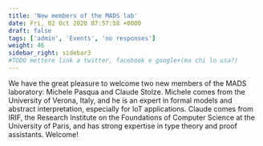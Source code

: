 ```yaml
---
title: 'New members of the MADS lab'
date: Fri, 02 Oct 2020 07:57:58 +0000
draft: false
tags: ['admin', 'Events', 'no responses']
weight: 46
sidebar_right: sidebar3
#TODO mettere link a twitter, facebook e google+(ma chi lo usa?)
---
```


We have the great pleasure to welcome two new members of the MADS laboratory: Michele Pasqua and Claude Stolze. Michele comes from the University of Verona, Italy, and he is an expert in formal models and abstract interpretation, especially for IoT applications. Claude comes from IRIF, the Research Institute on the Foundations of Computer Science at the University of Paris, and has strong expertise in type theory and proof assistants. Welcome!